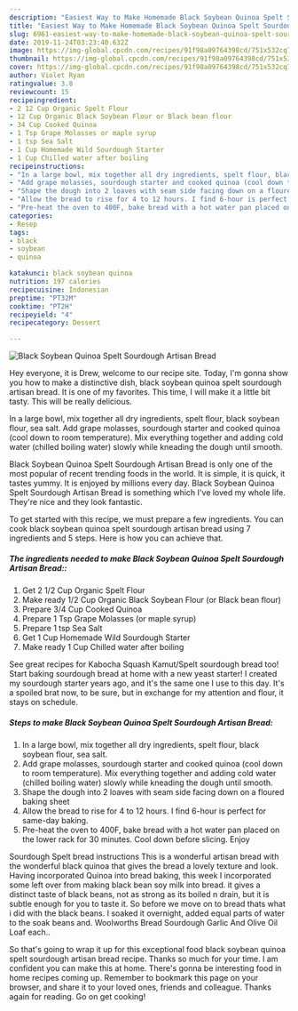 ```yaml
---
description: "Easiest Way to Make Homemade Black Soybean Quinoa Spelt Sourdough Artisan Bread"
title: "Easiest Way to Make Homemade Black Soybean Quinoa Spelt Sourdough Artisan Bread"
slug: 6961-easiest-way-to-make-homemade-black-soybean-quinoa-spelt-sourdough-artisan-bread
date: 2019-11-24T03:23:40.632Z
image: https://img-global.cpcdn.com/recipes/91f98a09764398cd/751x532cq70/black-soybean-quinoa-spelt-sourdough-artisan-bread-recipe-main-photo.jpg
thumbnail: https://img-global.cpcdn.com/recipes/91f98a09764398cd/751x532cq70/black-soybean-quinoa-spelt-sourdough-artisan-bread-recipe-main-photo.jpg
cover: https://img-global.cpcdn.com/recipes/91f98a09764398cd/751x532cq70/black-soybean-quinoa-spelt-sourdough-artisan-bread-recipe-main-photo.jpg
author: Violet Ryan
ratingvalue: 3.8
reviewcount: 15
recipeingredient:
- 2 12 Cup Organic Spelt Flour
- 12 Cup Organic Black Soybean Flour or Black bean flour
- 34 Cup Cooked Quinoa
- 1 Tsp Grape Molasses or maple syrup
- 1 tsp Sea Salt
- 1 Cup Homemade Wild Sourdough Starter
- 1 Cup Chilled water after boiling
recipeinstructions:
- "In a large bowl, mix together all dry ingredients, spelt flour, black soybean flour, sea salt."
- "Add grape molasses, sourdough starter and cooked quinoa (cool down to room temperature). Mix everything together and adding cold water (chilled boiling water) slowly while kneading the dough until smooth."
- "Shape the dough into 2 loaves with seam side facing down on a floured baking sheet"
- "Allow the bread to rise for 4 to 12 hours. I find 6-hour is perfect for same-day baking."
- "Pre-heat the oven to 400F, bake bread with a hot water pan placed on the lower rack for 30 minutes. Cool down before slicing. Enjoy"
categories:
- Resep
tags:
- black
- soybean
- quinoa

katakunci: black soybean quinoa
nutrition: 197 calories
recipecuisine: Indonesian
preptime: "PT32M"
cooktime: "PT2H"
recipeyield: "4"
recipecategory: Dessert

---
```



![Black Soybean Quinoa Spelt Sourdough Artisan Bread](https://img-global.cpcdn.com/recipes/91f98a09764398cd/751x532cq70/black-soybean-quinoa-spelt-sourdough-artisan-bread-recipe-main-photo.jpg)

Hey everyone, it is Drew, welcome to our recipe site. Today, I'm gonna show you how to make a distinctive dish, black soybean quinoa spelt sourdough artisan bread. It is one of my favorites. This time, I will make it a little bit tasty. This will be really delicious.

In a large bowl, mix together all dry ingredients, spelt flour, black soybean flour, sea salt. Add grape molasses, sourdough starter and cooked quinoa (cool down to room temperature). Mix everything together and adding cold water (chilled boiling water) slowly while kneading the dough until smooth.

Black Soybean Quinoa Spelt Sourdough Artisan Bread is only one of the most popular of recent trending foods in the world. It is simple, it is quick, it tastes yummy. It is enjoyed by millions every day. Black Soybean Quinoa Spelt Sourdough Artisan Bread is something which I've loved my whole life. They're nice and they look fantastic.


To get started with this recipe, we must prepare a few ingredients. You can cook black soybean quinoa spelt sourdough artisan bread using 7 ingredients and 5 steps. Here is how you can achieve that.

##### The ingredients needed to make Black Soybean Quinoa Spelt Sourdough Artisan Bread::

1. Get 2 1/2 Cup Organic Spelt Flour
1. Make ready 1/2 Cup Organic Black Soybean Flour (or Black bean flour)
1. Prepare 3/4 Cup Cooked Quinoa
1. Prepare 1 Tsp Grape Molasses (or maple syrup)
1. Prepare 1 tsp Sea Salt
1. Get 1 Cup Homemade Wild Sourdough Starter
1. Make ready 1 Cup Chilled water after boiling


See great recipes for Kabocha Squash Kamut/Spelt sourdough bread too! Start baking sourdough bread at home with a new yeast starter! I created my sourdough starter years ago, and it&#39;s the same one I use to this day. It&#39;s a spoiled brat now, to be sure, but in exchange for my attention and flour, it stays on schedule. 

##### Steps to make Black Soybean Quinoa Spelt Sourdough Artisan Bread:

1. In a large bowl, mix together all dry ingredients, spelt flour, black soybean flour, sea salt.
1. Add grape molasses, sourdough starter and cooked quinoa (cool down to room temperature). Mix everything together and adding cold water (chilled boiling water) slowly while kneading the dough until smooth.
1. Shape the dough into 2 loaves with seam side facing down on a floured baking sheet
1. Allow the bread to rise for 4 to 12 hours. I find 6-hour is perfect for same-day baking.
1. Pre-heat the oven to 400F, bake bread with a hot water pan placed on the lower rack for 30 minutes. Cool down before slicing. Enjoy


Sourdough Spelt bread instructions This is a wonderful artisan bread with the wonderful black quinoa that gives the bread a lovely texture and look. Having incorporated Quinoa into bread baking, this week I incorporated some left over from making black bean soy milk into bread. it gives a distinct taste of black beans, not as strong as its boiled n drain, but it is subtle enough for you to taste it. So before we move on to bread thats what i did with the black beans. I soaked it overnight, added equal parts of water to the soak beans and. Woolworths Bread Sourdough Garlic And Olive Oil Loaf each.. 

So that's going to wrap it up for this exceptional food black soybean quinoa spelt sourdough artisan bread recipe. Thanks so much for your time. I am confident you can make this at home. There's gonna be interesting food in home recipes coming up. Remember to bookmark this page on your browser, and share it to your loved ones, friends and colleague. Thanks again for reading. Go on get cooking!
